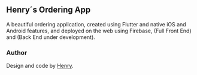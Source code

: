 ## Henry´s Ordering App

A beautiful ordering application, created using Flutter and native iOS and Android features, and deployed on the web using Firebase, (Full Front End) and (Back End under development).

### Author

Design and code by [Henry](https://github.com/henrymartinsb).